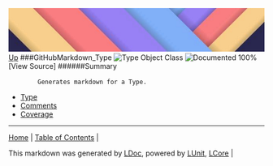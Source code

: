 ![](../Content/LDoc-banner-small.png "")
[Up](../LDoc.md)
###GitHubMarkdown_Type
![Type Object Class](http://b.repl.ca/v1/Type-Object%20Class-lightgrey.png "") ![Documented 100%](http://b.repl.ca/v1/Documented-100%25-brightgreen.png "")
[View Source]
######Summary

            Generates markdown for a Type.
            
 - [Type](GitHubMarkdown_Type_Type.md)
 - [Comments](GitHubMarkdown_Type_Comments.md)
 - [Coverage](GitHubMarkdown_Type_Coverage.md)
---

[Home](../../README.md) | [Table of Contents](../../TableOfContents.md) | 


This markdown was generated by [LDoc](https://github.com/CodeSingularity/LDoc), powered by [LUnit](https://github.com/CodeSingularity/LUnit), [LCore](https://github.com/CodeSingularity/LCore) | 

